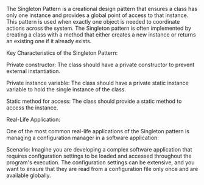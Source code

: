 The Singleton Pattern is a creational design pattern that ensures a class has only one instance and provides a global point of access to that instance. This pattern is used when exactly one object is needed to coordinate actions across the system. The Singleton pattern is often implemented by creating a class with a method that either creates a new instance or returns an existing one if it already exists.

Key Characteristics of the Singleton Pattern:

Private constructor: The class should have a private constructor to prevent external instantiation.

Private instance variable: The class should have a private static instance variable to hold the single instance of the class.

Static method for access: The class should provide a static method to access the instance.

Real-Life Application:

One of the most common real-life applications of the Singleton pattern is managing a configuration manager in a software application:

Scenario: Imagine you are developing a complex software application that requires configuration settings to be loaded and accessed throughout the program's execution. The configuration settings can be extensive, and you want to ensure that they are read from a configuration file only once and are available globally.